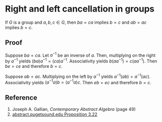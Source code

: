 # Right and left cancellation in groups

If $G$ is a group and $a, b, c \in G$, then $ba = ca$ implies $b = c$ and $ab = ac$ implies $b = c$.

## Proof

Suppose $ba = ca$. Let $a^{-1}$ be an inverse of $a$. Then, multiplying on the right by $a^{-1}$ yields $(ba)a^{-1} = (ca)a^{-1}$. Associativity yields $b(aa^{-1}) = c(aa^{-1})$. Then $be = ce$ and therefore $b = c$.

Suppose $ab = ac$. Multiplying on the left by $a^{-1}$ yields $a^{-1}(ab) = a^{-1}(ac)$. Associativity yields $(a^{-1}a)b = (a^{-1}a)c$. Then $eb = ec$ and therefore $b = c$.

## Reference

1. Joseph A. Gallian, *Contemporary Abstract Algebra* (page 49)
2. [abstract.pugetsound.edu Proposition 3.22](https://abstract.ups.edu/abstract.ups.edu/aata/groups-section-defnitions.html)